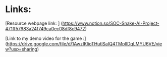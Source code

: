 # Links: 

[Resource webpage link: ] (https://www.notion.so/SOC-Snake-AI-Project-471ff57983a24f749ca0ec08df8c9472)

[Link to my demo video for the game :] (https://drive.google.com/file/d/1AwzIKlioTHutlSaIQ4TMpIIDqLMYU6VE/view?usp=sharing)